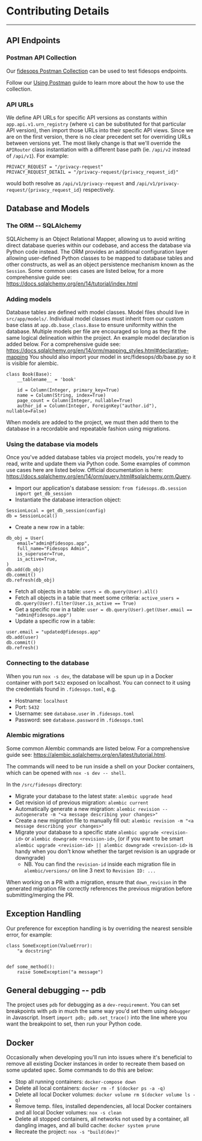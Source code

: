 # Contributing Details

---

## API Endpoints

### Postman API Collection
Our [fidesops Postman Collection](../postman/Fidesops.postman_collection.json) can be used to test fidesops endpoints.

Follow our [Using Postman](../postman/using_postman.md) guide to learn more about the how to use the collection.

### API URLs

We define API URLs for specific API versions as constants within `app.api.v1.urn_registry` (where `v1` can be substituted for that particular API version), then import those URLs into their specific API views. Since we are on the first version, there is no clear precedent set for overriding URLs between versions yet. The most likely change is that we'll override the `APIRouter` class instantiation with a different base path (ie. `/api/v2` instead of `/api/v1`). For example:

```
PRIVACY_REQUEST = "/privacy-request"
PRIVACY_REQUEST_DETAIL = "/privacy-request/{privacy_request_id}"
```

would both resolve as `/api/v1/privacy-request` and `/api/v1/privacy-request/{privacy_request_id}` respectively.


## Database and Models

### The ORM -- SQLAlchemy

SQLAlchemy is an Object Relational Mapper, allowing us to avoid writing direct database queries within our codebase, and access the database via Python code instead. The ORM provides an additional configuration layer allowing user-defined Python classes to be mapped to database tables and other constructs, as well as an object persistence mechanism known as the `Session`. Some common uses cases are listed below, for a more comprehensive guide see: https://docs.sqlalchemy.org/en/14/tutorial/index.html


### Adding models

Database tables are defined with model classes. Model files should live in `src/app/models/`. Individual model classes must inherit from our custom base class at `app.db.base_class.Base` to ensure uniformity within the database. Multiple models per file are encouraged so long as they fit the same logical delineation within the project. An example model declaration is added below. For a comprehensive guide see: https://docs.sqlalchemy.org/en/14/orm/mapping_styles.html#declarative-mapping
You should also import your model in src/fidesops/db/base.py so it is visible for alembic.
```
class Book(Base):
    __tablename__ = 'book'

    id = Column(Integer, primary_key=True)
    name = Column(String, index=True)
    page_count = Column(Integer, nullable=True)
    author_id = Column(Integer, ForeignKey("author.id"), nullable=False)
```
When models are added to the project, we must then add them to the database in a recordable and repeatable fashion using migrations.


### Using the database via models

Once you've added database tables via project models, you're ready to read, write and update them via Python code. Some examples of common use cases here are listed below. Official documentation is here: https://docs.sqlalchemy.org/en/14/orm/query.html#sqlalchemy.orm.Query.

- Import our application's database session: `from fidesops.db.session import get_db_session`
- Instantiate the database interaction object:
```
SessionLocal = get_db_session(config)
db = SessionLocal()
```
- Create a new row in a table:
```
db_obj = User(
    email="admin@fidesops.app",
    full_name="Fidesops Admin",
    is_superuser=True,
    is_active=True,
)
db.add(db_obj)
db.commit()
db.refresh(db_obj)
```
- Fetch all objects in a table: `users = db.query(User).all()`
- Fetch all objects in a table that meet some criteria: `active_users = db.query(User).filter(User.is_active == True)`
- Get a specific row in a table: `user = db.query(User).get(User.email == "admin@fidesops.app")`
- Update a specific row in a table:
```
user.email = "updated@fidesops.app"
db.add(user)
db.commit()
db.refresh()
```

### Connecting to the database
When you run `nox -s dev`, the database will be spun up in a Docker container with port `5432` exposed on localhost. You can connect to it using the credentials found in `.fidesops.toml`, e.g.

- Hostname: `localhost`
- Port: `5432`
- Username: see `database.user` in `.fidesops.toml`
- Password: see `database.password` in `.fidesops.toml`


### Alembic migrations

Some common Alembic commands are listed below. For a comprehensive guide see: https://alembic.sqlalchemy.org/en/latest/tutorial.html. 

The commands will need to be run inside a shell on your Docker containers, which can be opened with `nox -s dev -- shell`.

In the `/src/fidesops` directory:

- Migrate your database to the latest state: `alembic upgrade head`
- Get revision id of previous migration: `alembic current`
- Automatically generate a new migration: `alembic revision --autogenerate -m "<a message describing your changes>"`
- Create a new migration file to manually fill out: `alembic revision -m "<a message describing your changes>"`
- Migrate your database to a specific state `alembic upgrade <revision-id>` or `alembic downgrade <revision-id>`, (or if you want to be smart `alembic upgrade <revision-id> || alembic downgrade <revision-id>` is handy when you don't know whether the target revision is an upgrade or downgrade)
    - NB. You can find the `revision-id` inside each migration file in `alembic/versions/` on line 3 next to `Revision ID: ...`

When working on a PR with a migration, ensure that `down_revision` in the generated migration file correctly references the previous migration before submitting/merging the PR.

## Exception Handling

Our preference for exception handling is by overriding the nearest sensible error, for example:

```
class SomeException(ValueError):
    "a docstring"


def some_method():
    raise SomeException("a message")
```


## General debugging -- pdb

The project uses `pdb` for debugging as a `dev-requirement`. You can set breakpoints with `pdb` in much the same way you'd set them using `debugger` in Javascript. Insert `import pdb; pdb.set_trace()` into the line where you want the breakpoint to set, then run your Python code.


## Docker

Occasionally when developing you'll run into issues where it's beneficial to remove all existing Docker instances in order to recreate them based on some updated spec. Some commands to do this are below:

- Stop all running containers: `docker-compose down`
- Delete all local containers: `docker rm -f $(docker ps -a -q)`
- Delete all local Docker volumes: `docker volume rm $(docker volume ls -q)`
- Remove temp. files, installed dependencies, all local Docker containers and all local Docker volumes: `nox -s clean`
- Delete all stopped containers, all networks not used by a container, all dangling images, and all build cache: `docker system prune`
- Recreate the project: `nox -s "build(dev)"`